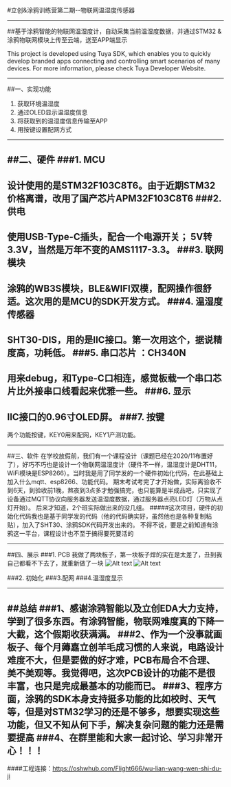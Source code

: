 #立创&涂鸦训练营第二期--物联网温湿度传感器

----------------------------------------------------------
##基于涂鸦智能的物联网温湿度计，自动采集当前温湿度数据，并通过STM32 & 涂鸦物联网模块上传至云端，送至APP端显示

This project is developed using Tuya SDK, which enables you to quickly develop branded apps connecting and controlling smart scenarios of many devices. For more information, please check Tuya Developer Website.

----------------------------------------------------
##一、实现功能
   1. 获取环境温湿度
   2. 通过OLED显示温湿度信息
   3. 将获取到的温湿度信息传输至APP
   4. 用按键设置配网方式
  ----------------------------------------------
##二、硬件
###1. MCU 
----------------------------------------
设计使用的是STM32F103C8T6。由于近期STM32价格离谱，改用了国产芯片APM32F103C8T6
###2. 供电
----------------------------------------
使用USB-Type-C插头，配合一个电源开关；
5V转3.3V，当然是万年不变的AMS1117-3.3。
###3. 联网模块 
----------------------------------------
涂鸦的WB3S模块，BLE&WIFI双模，配网操作很舒适。这次用的是MCU的SDK开发方式。
###4. 温湿度传感器 
---------------------------------------
SHT30-DIS，用的是IIC接口。第一次用这个，据说精度高，功耗低。
###5. 串口芯片 ：CH340N
----------------------------------------
用来debug，和Type-C口相连，感觉板载一个串口芯片比外接串口线看起来优雅一些。
###6. 显示 
--------------------------------------
IIC接口的0.96寸OLED屏。
###7. 按键
-------------------------------------
两个功能按键，KEY0用来配网，KEY1产测功能。

-------------------------------------
##三、软件
在学校放假前，我们有一个课程设计（课题已经在2020/11布置好了），好巧不巧也是设计一个物联网温湿度计（硬件不一样，温湿度计是DHT11，WiFi模块是ESP8266）。当时我是用了同学发的一个硬件初始化代码，在此基础上加入什么mqtt、esp8266、功能代码。
期末考试考完了才开始做，实际离验收不到6天，到验收前1晚，熬夜到3点多才勉强搞完，也只能算是半成品吧，只实现了设备通过MQTT协议向服务器发送温湿度数据，通过服务器点亮LED灯（万物从点灯开始）。
后来才知道，2个班实际做出来的没几组。
#####这次项目，硬件的初始化代码我也是基于同学发的代码（他的代码确实好，虽然他也是各种复制粘贴），加入了SHT30、涂鸦SDK代码开发出来的。
不得不说，要是之前知道有涂鸦这一平台，课程设计也不至于搞得要死要活的

--------------------------------
##四、展示
###1. PCB
我做了两块板子，第一块板子焊的实在是太差了，丑到我自己都看不下去了，就重新做了一块
![Alt text](./红板.jpg)
![Alt text](./黑板.jpg)

###2. 初始化
###3.配网
###4.温湿度显示

----------------------------------------
##总结
###1、感谢涂鸦智能以及立创EDA大力支持，学到了很多东西。有涂鸦智能，物联网难度真的下降一大截，这个假期收获满满。
###2、作为一个没事就画板子、每个月薅嘉立创羊毛成习惯的人来说，电路设计难度不大，但是要做的好才难，PCB布局合不合理、美不美观等。我觉得吧，这次PCB设计的功能不是很丰富，也只是完成最基本的功能而已。
###3、程序方面，涂鸦的SDK本身支持挺多功能的比如校时、天气等，但是对STM32学习的还是不够多，想要实现这些功能，但又不知从何下手，解决复杂问题的能力还是需要提高
###4、在群里能和大家一起讨论、学习非常开心！！！
-----------------------------------
####工程连接：https://oshwhub.com/Flight666/wu-lian-wang-wen-shi-du-ji